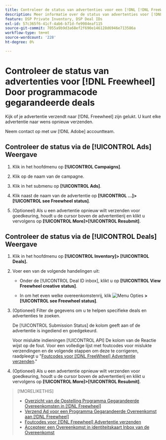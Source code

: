 ```yaml
---
title: Controleer de status van advertenties voor een [!DNL [!DNL FreeWheel]] PG-deal
description: Meer informatie over de status van advertenties voor [!DNL Freewheel] programmatisch gegarandeerde deals.
feature: DSP Private Inventory, DSP Deal IDs
exl-id: 57c365f6-41cf-4ab6-b71d-fe9984eaf115
source-git-commit: 7055a9b9d3a68ef2f690e146128d6946e713586a
workflow-type: tm+mt
source-wordcount: '228'
ht-degree: 0%

---
```


# Controleer de status van advertenties voor [!DNL Freewheel] Door programmacode gegarandeerde deals

Kijk of je advertentie verzendt naar [!DNL Freewheel] zijn gelukt. U kunt elke advertentie naar wens opnieuw verzenden.

Neem contact op met uw [!DNL Adobe] accountteam.

## Controleer de status via de [!UICONTROL Ads] Weergave

1. Klik in het hoofdmenu op **[!UICONTROL Campaigns]**.

1. Klik op de naam van de campagne.

1. Klik in het submenu op **[!UICONTROL Ads]**.

1. Klik naast de naam van de advertentie op  **[!UICONTROL ...]>[!UICONTROL see Freewheel status]**.

1. (Optioneel) Als u een advertentie opnieuw wilt verzenden voor goedkeuring, houdt u de cursor boven de advertentierij en klikt u vervolgens op **[!UICONTROL More]>[!UICONTROL Resubmit]**.

## Controleer de status via de [!UICONTROL Deals] Weergave

1. Klik in het hoofdmenu op **[!UICONTROL Inventory]> [!UICONTROL Deals].**

1. Voer een van de volgende handelingen uit:

   * Onder de [!UICONTROL Deal ID inbox], klikt u op **[!UICONTROL View Freewheel creative status]**.

   * In om het even welke overeenkomstenrij, klik ![Menu Opties](/help/dsp/assets/options-menu.png) **>[!UICONTROL see Freewheel status]**.

1. (Optioneel) Filter de gegevens om u te helpen specifieke deals en advertenties te zoeken.

   De [!UICONTROL Submission Status] de kolom geeft aan of de advertentie is ingediend en goedgekeurd.

   Voor mislukte indieningen [!UICONTROL API] De kolom van de Reactie wijst op de fout. Voor een volledige lijst met foutcodes voor mislukte verzendingen en de volgende stappen om deze te corrigeren, raadpleegt u &quot;[Foutcodes voor [!DNL FreeWheel] Advertentie verzenden](freewheel-error-codes.md).&quot;

1. (Optioneel) Als u een advertentie opnieuw wilt verzenden voor goedkeuring, houdt u de cursor boven de advertentierij en klikt u vervolgens op **[!UICONTROL More]>[!UICONTROL Resubmit]**.

>[!MORELIKETHIS]
>
>* [Overzicht van de Opstelling Programma Gegarandeerde Overeenkomsten in [!DNL Freewheel]](freewheel-overview.md)
>* [Verzend Ad voor een Programma Gegarandeerde Overeenkomst aan [!DNL Freewheel]](freewheel-submit.md)
>* [Foutcodes voor [!DNL Freewheel] Advertentie verzenden](freewheel-error-codes.md)
>* [Accepteer een Overeenkomst in identiteitskaart Inbox van de Overeenkomst](deal-id-inbox-accept.md)

